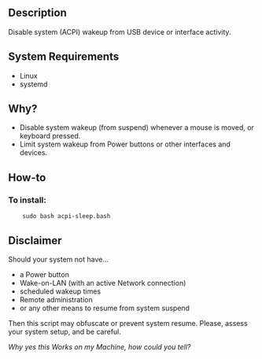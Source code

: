 ## Description
Disable system (ACPI) wakeup from USB device or interface activity.

## System Requirements
* Linux
* systemd

## Why?
* Disable system wakeup (from suspend) whenever a mouse is moved, or keyboard pressed.
* Limit system wakeup from Power buttons or other interfaces and devices.

## How-to
### To install:

        sudo bash acpi-sleep.bash

## Disclaimer
Should your system not have...
* a Power button
* Wake-on-LAN (with an active Network connection)
* scheduled wakeup times
* Remote administration
* or any other means to resume from system suspend

Then this script may obfuscate or prevent system resume. Please, assess your system setup, and be careful.

*Why yes this Works on my Machine, how could you tell?*